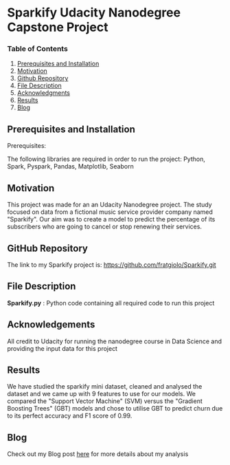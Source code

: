 # Sparkify Udacity Nanodegree Capstone Project

### Table of Contents

1. [Prerequisites and Installation](#Prerequisites)
2. [Motivation](#motivation)
3. [Github Repository](#gitlink)
3. [File Description](#files)
4. [Acknowledgments](#licensing)
5. [Results](#Results)
6. [Blog](#Blog)

## Prerequisites and Installation <a name="Prerequisites"></a>

Prerequisites:

The following libraries are required in order to run the project: Python, Spark, Pyspark, Pandas, Matplotlib, Seaborn


## Motivation <a name="motivation"></a>

This project was made for an an Udacity Nanodegree project. The study focused on data from a fictional music service provider company named "Sparkify". Our aim was to create a model to predict the percentage of its subscribers who are going to cancel or stop renewing their services.


## GitHub Repository <a name="gitlink"></a>

The link to my Sparkify project is: https://github.com/fratgiolo/Sparkify.git


## File Description <a name="files"></a>

**Sparkify.py** : Python code containing all required code to run this project </br>

## Acknowledgements<a name="licensing"></a>
All credit to Udacity for running the nanodegree course in Data Science and providing the input data for this project

## Results <a name="Results"></a>
We have studied the sparkify mini dataset, cleaned and analysed the dataset and we came up with 9 features to use for our models. We compared the "Support Vector Machine" (SVM) versus the "Gradient Boosting Trees" (GBT) models and chose to utilise GBT to predict churn due to its perfect accuracy and F1 score of 0.99.

## Blog <a name="Blog"></a>
Check out my Blog post [here](https://medium.com/@marco.altamura88/using-pyspark-to-predict-sparkifys-users-churn-rate-5e105d7fcdc0) for more details about my analysis
